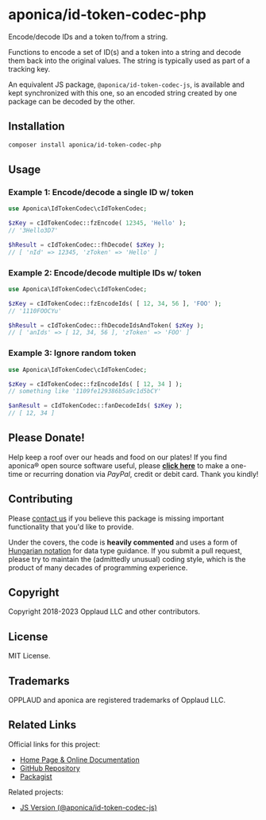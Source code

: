 # aponica/id-token-codec-php

Encode/decode IDs and a token to/from a string.

Functions to encode a set of ID(s) and a token into a string and decode
them back into the original values. The string is typically used as part
of a tracking key.

An equivalent JS package, `@aponica/id-token-codec-js`, is available and
kept synchronized with this one, so an encoded string created by one 
package can be decoded by the other.

<a name="installation"></a>
## Installation

```sh
composer install aponica/id-token-codec-php
```

<a name="usage"></a>
## Usage

### Example 1: Encode/decode a single ID w/ token

```php
use Aponica\IdTokenCodec\cIdTokenCodec;

$zKey = cIdTokenCodec::fzEncode( 12345, 'Hello' ); 
// '3Hello3D7'

$hResult = cIdTokenCodec::fhDecode( $zKey ); 
// [ 'nId' => 12345, 'zToken' => 'Hello' ]
```

### Example 2: Encode/decode multiple IDs w/ token

```php
use Aponica\IdTokenCodec\cIdTokenCodec;

$zKey = cIdTokenCodec::fzEncodeIds( [ 12, 34, 56 ], 'FOO' ); 
// '1110FOOCYu'

$hResult = cIdTokenCodec::fhDecodeIdsAndToken( $zKey );
// [ 'anIds' => [ 12, 34, 56 ], 'zToken' => 'FOO' ]
```

### Example 3: Ignore random token

```php
use Aponica\IdTokenCodec\cIdTokenCodec;

$zKey = cIdTokenCodec::fzEncodeIds( [ 12, 34 ] ); 
// something like '1109fe129386b5a9c1d5bCY'

$anResult = cIdTokenCodec::fanDecodeIds( $zKey );
// [ 12, 34 ]
```

## Please Donate!

Help keep a roof over our heads and food on our plates! 
If you find aponica® open source software useful, please 
**[click here](https://www.paypal.com/biz/fund?id=BEHTAS8WARM68)** 
to make a one-time or recurring donation via *PayPal*, credit 
or debit card. Thank you kindly!


## Contributing

Please [contact us](https://aponica.com/contact/) if you believe this package
is missing important functionality that you'd like to provide.

Under the covers, the code is **heavily commented** and uses a form of
[Hungarian notation](https://en.wikipedia.org/wiki/Hungarian_notation) 
for data type guidance. If you submit a pull request, please try to maintain
the (admittedly unusual) coding style, which is the product of many decades
of programming experience.

## Copyright

Copyright 2018-2023 Opplaud LLC and other contributors.

## License

MIT License.

## Trademarks

OPPLAUD and aponica are registered trademarks of Opplaud LLC.

## Related Links

Official links for this project:

* [Home Page & Online Documentation](https://aponica.com/docs/id-token-codec-php/)
* [GitHub Repository](https://github.com/aponica/id-token-codec-php)
* [Packagist](https://packagist.org/packages/aponica/id-token-codec-php)
  
Related projects:

* [JS Version (@aponica/id-token-codec-js)](https://aponica.com/docs/id-token-codec-js/)

